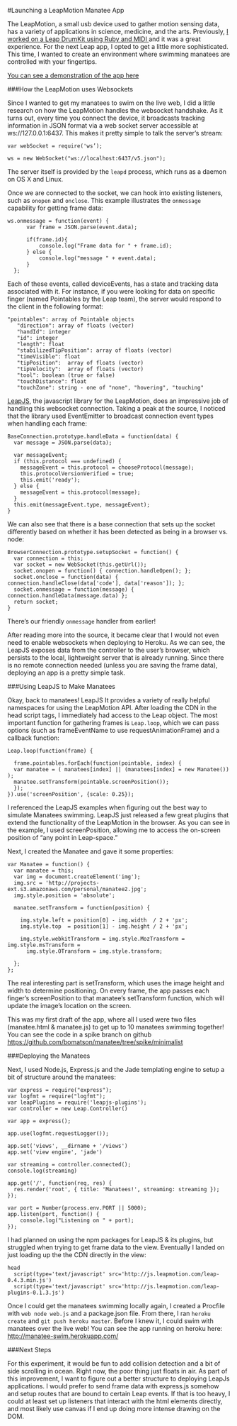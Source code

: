 #Launching a LeapMotion Manatee App

The LeapMotion, a small usb device used to gather motion sensing data, has a variety of applications in science, medicine, and the arts. Previously, [ I worked on a Leap DrumKit using Ruby and MIDI ](http://blog.carbonfive.com/2014/03/20/building-a-leapmotion-drumset-in-ruby/) and it was a great experience. For the next Leap app, I opted to get a little more sophisticated. This time, I wanted to create an environment where swimming manatees are controlled with your fingertips. 

[You can see a demonstration of the app here](http://youtu.be/fqeAbv8ZQAI)

###How the LeapMotion uses Websockets

Since I wanted to get my manatees to swim on the live web, I did a little research on how the LeapMotion handles the websocket handshake. As it turns out, every time you connect the device, it broadcasts tracking information in JSON format via a web socket server accessible at ws://127.0.0.1:6437. This makes it pretty simple to talk the server’s stream:

````
var webSocket = require('ws’);

ws = new WebSocket("ws://localhost:6437/v5.json");

````

The server itself is provided by the `leapd` process, which runs as a daemon on OS X and Linux.

Once we are connected to the socket, we can hook into existing listeners, such as `onopen` and `onclose`. This example illustrates the `onmessage` capability for getting frame data:

````
ws.onmessage = function(event) {
      var frame = JSON.parse(event.data);

      if(frame.id){
          console.log("Frame data for " + frame.id);
      } else {
          console.log("message " + event.data);
      }
  };
````

Each of these events, called deviceEvents, has a state and tracking data associated with it. For instance, if you were looking for data on specific finger (named Pointables by the Leap team), the server would respond to the client in the following format:

````
"pointables": array of Pointable objects
   "direction": array of floats (vector)
   "handId": integer
   "id": integer
   "length": float
   "stabilizedTipPosition": array of floats (vector)
   "timeVisible": float
   "tipPosition":  array of floats (vector)
   "tipVelocity":  array of floats (vector)
   "tool": boolean (true or false)
   "touchDistance": float
   "touchZone": string - one of "none", "hovering", "touching"
````

[LeapJS](https://developer.leapmotion.com/leapjs/welcome), the javascript library for the LeapMotion, does an impressive job of handling this websocket connection. Taking a peak at the source, I noticed that the library used EventEmitter to broadcast connection event types when handling each frame:

````
BaseConnection.prototype.handleData = function(data) {
  var message = JSON.parse(data);

  var messageEvent;
  if (this.protocol === undefined) {
    messageEvent = this.protocol = chooseProtocol(message);
    this.protocolVersionVerified = true;
    this.emit('ready');
  } else {
    messageEvent = this.protocol(message);
  }
  this.emit(messageEvent.type, messageEvent);
}
````

We can also see that there is a base connection that sets up the socket differently based on whether it has been detected as being in a browser vs. node:

````
BrowserConnection.prototype.setupSocket = function() {
  var connection = this;
  var socket = new WebSocket(this.getUrl());
  socket.onopen = function() { connection.handleOpen(); };
  socket.onclose = function(data) { connection.handleClose(data['code'], data['reason']); };
  socket.onmessage = function(message) { connection.handleData(message.data) };
  return socket;
}
````

There’s our friendly `onmessage` handler from earlier!

After reading more into the source, it became clear that I would not even need to enable websockets when deploying to Heroku. As we can see, the LeapJS exposes data from the controller to the user’s browser, which persists to the local, lightweight server that is already running. Since there is no remote connection needed (unless you are saving the frame data), deploying an app is a pretty simple task. 

###Using LeapJS to Make Manatees

Okay, back to manatees! LeapJS It provides a variety of really helpful namespaces for using the LeapMotion API. After loading the CDN in the head script tags, I immediately had access to the Leap object. The most important function for gathering frames is `Leap.loop`, which we can pass options (such as frameEventName to use requestAnimationFrame) and a callback function:


````
Leap.loop(function(frame) {

  frame.pointables.forEach(function(pointable, index) {
  var manatee = ( manatees[index] || (manatees[index] = new Manatee()) );
  manatee.setTransform(pointable.screenPosition());
  });
}).use('screenPosition', {scale: 0.25});
````

I referenced the LeapJS examples when figuring out the best way to simulate Manatees swimming. LeapJS just released a few great plugins that extend the functionality of the LeapMotion in the browser. As you can see in the example, I used screenPosition, allowing me to access the on-screen position of “any point in Leap-space.”

Next, I created the Manatee and gave it some properties:

````
var Manatee = function() {
  var manatee = this;
  var img = document.createElement('img');
  img.src = 'http://projects-ext.s3.amazonaws.com/personal/manatee2.jpg';
  img.style.position = 'absolute';

  manatee.setTransform = function(position) {

    img.style.left = position[0] - img.width  / 2 + 'px';
    img.style.top  = position[1] - img.height / 2 + 'px';

    img.style.webkitTransform = img.style.MozTransform = img.style.msTransform =
      img.style.OTransform = img.style.transform;

  };
};
````

The real interesting part is setTransform, which uses the image height and width to determine positioning. On every frame, the app passes each finger’s screenPosition to that manatee’s setTransform function, which will update the image’s location on the screen. 

This was my first draft of the app, where all I used were two files (manatee.html & manatee.js) to get up to 10 manatees swimming together! You can see the code in a spike branch on github https://github.com/bomatson/manatee/tree/spike/minimalist

###Deploying the Manatees

Next, I used Node.js, Express.js and the Jade templating engine to setup a bit of structure around the manatees:

````
var express = require("express");
var logfmt = require("logfmt");
var leapPlugins = require('leapjs-plugins');
var controller = new Leap.Controller()

var app = express();

app.use(logfmt.requestLogger());

app.set('views', __dirname + '/views')
app.set('view engine', 'jade')

var streaming = controller.connected();
console.log(streaming)

app.get('/', function(req, res) {
  res.render('root', { title: 'Manatees!', streaming: streaming });
});

var port = Number(process.env.PORT || 5000);
app.listen(port, function() {
    console.log("Listening on " + port);
});
````

I had planned on using the npm packages for LeapJS & its plugins, but struggled when trying to get frame data to the view. Eventually I landed on just loading up the the CDN directly in the view:

````
head
  script(type='text/javascript' src='http://js.leapmotion.com/leap-0.4.3.min.js')
  script(type='text/javascript' src='http://js.leapmotion.com/leap-plugins-0.1.3.js')
````

Once I could get the manatees swimming locally again, I created a Procfile with `web node web.js` and a package.json file. From there, I ran `heroku create` and `git push heroku master`. Before I knew it, I could swim with manatees over the live web! You can see the app running on heroku here: http://manatee-swim.herokuapp.com/

###Next Steps

For this experiment, it would be fun to add collision detection and a bit of side scrolling in ocean. Right now, the poor thing just floats in air. As part of this improvement, I want to figure out a better structure to deploying LeapJs applications. I would prefer to send frame data with express.js somehow and setup routes that are bound to certain Leap events. If that is too heavy, I could at least set up listeners that interact with the html elements directly, and most likely use canvas if I end up doing more intense drawing on the DOM. 


